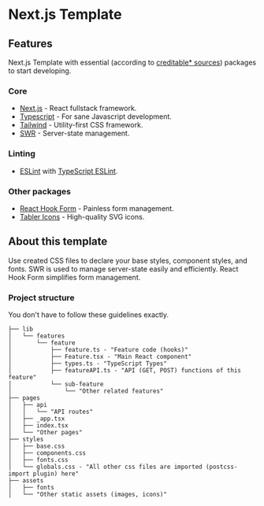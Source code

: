 # Next.js Template

## Features

Next.js Template with essential (according to [creditable* sources](https://github.com/Shadou1)) packages to start developing.

### Core
- [Next.js](https://nextjs.org/) - React fullstack framework.
- [Typescript](https://www.typescriptlang.org/) - For sane Javascript development.
- [Tailwind](https://tailwindcss.com/) - Utility-first CSS framework.
- [SWR](https://swr.vercel.app/) - Server-state management.

### Linting
- [ESLint](https://eslint.org/) with [TypeScript ESLint](https://github.com/typescript-eslint/typescript-eslint).

### Other packages
- [React Hook Form](https://react-hook-form.com/) - Painless form management.
- [Tabler Icons](https://github.com/tabler/tabler-icons) - High-quality SVG icons.

## About this template

Use created CSS files to declare your base styles, component styles, and fonts. SWR is used to manage server-state easily and efficiently. React Hook Form simplifies form management.

### Project structure

You don't have to follow these guidelines exactly.

```
├── lib
│   └── features
│       └── feature
│           ├── feature.ts - "Feature code (hooks)"
│           ├── Feature.tsx - "Main React component"
│           ├── types.ts - "TypeScript Types"
│           ├── featureAPI.ts - "API (GET, POST) functions of this feature"
│           └── sub-feature
│               └── "Other related features"
├── pages
│   ├── api
│   │   └── "API routes"
│   ├── _app.tsx
│   ├── index.tsx
│   └── "Other pages"
├── styles
│   ├── base.css
│   ├── components.css
│   ├── fonts.css
│   └── globals.css - "All other css files are imported (postcss-import plugin) here"
├── assets
│   ├── fonts
│   └── "Other static assets (images, icons)"
```
